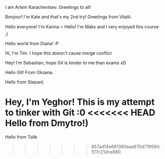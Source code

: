 I am Artem Karachevtsev.
Greetings to all!



Bonjour! I'm Kate and that's my 2nd try!
Greetings from Vitalii.

Hello everyone! I'm Karina :star:
Hello! I'm Maks and I very enjoyed this course ;)

Hello world from Diana! :P

Hi, I'm Tim. I hope this doesn't cause merge conflict

Hey! I'm Sebastian, hope Git is kinder to me than exams xD


Hello Git! From Oksana.

Hello from Stepan)

Hey, I'm Yeghor! This is my attempt to tinker with Git :0
<<<<<<< HEAD
Hello from Dmytro!)
=======

Hello from Tolik
>>>>>>> 857ad14e691380aaa670d71956fcf27c21dce880
